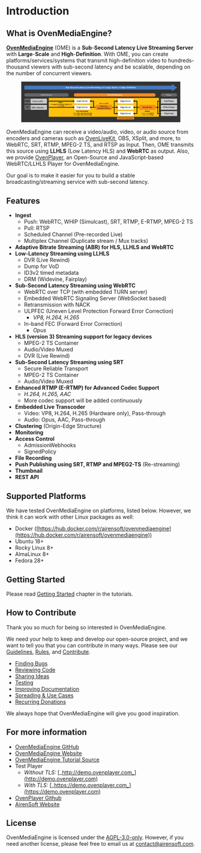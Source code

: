 # Introduction

## What is OvenMediaEngine?

[**OvenMediaEngine**](https://github.com/AirenSoft/OvenMediaEngine) (OME) is a **Sub**-**Second Latency Live Streaming Server** with **Large**-**Scale** and **High**-**Definition**. With OME, you can create platforms/services/systems that transmit high-definition video to hundreds-thousand viewers with sub-second latency and be scalable, depending on the number of concurrent viewers.

<figure><img src=".gitbook/assets/OME_LLHLS_220610.png" alt=""><figcaption></figcaption></figure>

OvenMediaEngine can receive a video/audio, video, or audio source from encoders and cameras such as [OvenLiveKit](https://www.ovenmediaengine.com/olk), OBS, XSplit, and more, to WebRTC, SRT, RTMP, MPEG-2 TS, and RTSP as Input. Then, OME transmits this source using **LLHLS** (Low Latency HLS) and **WebRTC** as output. Also, we provide [OvenPlayer](https://github.com/AirenSoft/OvenPlayer), an Open-Source and JavaScript-based WebRTC/LLHLS Player for OvenMediaEngine.

Our goal is to make it easier for you to build a stable broadcasting/streaming service with sub-second latency.

## Features

* **Ingest**
  * Push: WebRTC, WHIP (Simulcast), SRT, RTMP, E-RTMP, MPEG-2 TS
  * Pull: RTSP
  * Scheduled Channel (Pre-recorded Live)
  * Multiplex Channel (Duplicate stream / Mux tracks)
* **Adaptive Bitrate Streaming (ABR) for HLS, LLHLS and WebRTC**
* **Low-Latency Streaming using LLHLS**
  * DVR (Live Rewind)
  * Dump for VoD
  * ID3v2 timed metadata
  * DRM (Widevine, Fairplay)
* **Sub-Second Latency Streaming using WebRTC**
  * WebRTC over TCP (with embedded TURN server)
  * Embedded WebRTC Signaling Server (WebSocket based)
  * Retransmission with NACK
  * ULPFEC (Uneven Level Protection Forward Error Correction)
    * _VP8, H.264, H.265_
  * In-band FEC (Forward Error Correction)
    * _Opus_
* **HLS (version 3) Streaming support for legacy devices**
  * MPEG-2 TS Container
  * Audio/Video Muxed
  * DVR (Live Rewind)
* **Sub-Second Latency Streaming using SRT**
  * Secure Reliable Transport
  * MPEG-2 TS Container
  * Audio/Video Muxed
* **Enhanced RTMP (E-RTMP) for Advanced Codec Support**
  * _H.264, H.265, AAC_
  * More codec support will be added continuously
* **Embedded Live Transcoder**
  * Video: VP8, H.264, H.265 (Hardware only), Pass-through
  * Audio: Opus, AAC, Pass-through
* **Clustering** (Origin-Edge Structure)
* **Monitoring**
* **Access Control**
  * AdmissionWebhooks
  * SignedPolicy
* **File Recording**
* **Push Publishing using SRT, RTMP and MPEG2-TS** (Re-streaming)
* **Thumbnail**
* **REST API**

## Supported Platforms

We have tested OvenMediaEngine on platforms, listed below. However, we think it can work with other Linux packages as well:

* Docker ([https://hub.docker.com/r/airensoft/ovenmediaengine](https://hub.docker.com/r/airensoft/ovenmediaengine))
* Ubuntu 18+
* Rocky Linux 8+
* AlmaLinux 8+
* Fedora 28+

## Getting Started

Please read [Getting Started](getting-started/) chapter in the tutorials.

## How to Contribute

Thank you so much for being so interested in OvenMediaEngine.

We need your help to keep and develop our open-source project, and we want to tell you that you can contribute in many ways. Please see our [Guidelines](../CONTRIBUTING.md), [Rules](../CODE_OF_CONDUCT.md), and [Contribute](https://www.ovenmediaengine.com/contribute).

* [Finding Bugs](../CONTRIBUTING.md#finding-bugs)
* [Reviewing Code](../CONTRIBUTING.md#reviewing-code)
* [Sharing Ideas](../CONTRIBUTING.md#sharing-ideas)
* [Testing](../CONTRIBUTING.md#testing)
* [Improving Documentation](../CONTRIBUTING.md#improving-documentation)
* [Spreading & Use Cases](../CONTRIBUTING.md#spreading--use-cases)
* [Recurring Donations](../CONTRIBUTING.md#recurring-donations)

We always hope that OvenMediaEngine will give you good inspiration.

## For more information

* [OvenMediaEngine GitHub](https://github.com/AirenSoft/OvenMediaEngine)
* [OvenMediaEngine Website](https://ovenmediaengine.com)
* [OvenMediaEngine Tutorial Source](https://github.com/AirenSoft/OvenMediaEngineDocs)
* Test Player
  * _Without TLS:_ [_http://demo.ovenplayer.com_](http://demo.ovenplayer.com)
  * _With TLS:_ [_https://demo.ovenplayer.com_](https://demo.ovenplayer.com)
* [OvenPlayer Github](https://github.com/AirenSoft/OvenPlayer)
* [AirenSoft Website](https://www.airensoft.com)

## License

OvenMediaEngine is licensed under the [AGPL-3.0-only](../LICENSE/). However, if you need another license, please feel free to email us at [contact@airensoft.com](mailto:contact@airensoft.com).
